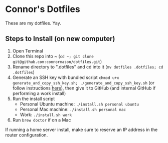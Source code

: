 # Connor's Dotfiles
These are my dotfiles. Yay.

## Steps to Install (on new computer)
1. Open Terminal
2. Clone this repo into ~ (`cd ~; git clone git@github.com:connormason/dotfiles.git`)
3. Rename directory to ".dotfiles" and cd into it (`mv dotfiles .dotfiles; cd .dotfiles`)
4. Generate an SSH key with bundled script `chmod u+x generate_and_copy_ssh_key.sh; ./generate_and_copy_ssh_key.sh` (or follow instructions [here](https://help.github.com/en/articles/generating-a-new-ssh-key-and-adding-it-to-the-ssh-agent)), then give it to GitHub (and internal GitHub if performing a work install)
5. Run the install script
    - Personal Ubuntu machine: `./install.sh personal ubuntu`
    - Personal Mac machine: `./install.sh personal mac`
    - Work: `./install.sh work`
6. Run `brew doctor` if on a Mac

If running a home server install, make sure to reserve an IP address in the router configuration.
